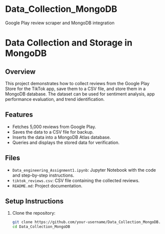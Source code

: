 # Data_Collection_MongoDB
Google Play review scraper and MongoDB integration

# Data Collection and Storage in MongoDB

## Overview
This project demonstrates how to collect reviews from the Google Play Store for the TikTok app, save them to a CSV file, and store them in a MongoDB database. The dataset can be used for sentiment analysis, app performance evaluation, and trend identification.

## Features
- Fetches 5,000 reviews from Google Play.
- Saves the data to a CSV file for backup.
- Inserts the data into a MongoDB Atlas database.
- Queries and displays the stored data for verification.
  

## Files
- `Data_engineering_Assignment1.ipynb`: Jupyter Notebook with the code and step-by-step instructions.
- `tiktok_reviews.csv`: CSV file containing the collected reviews.
- `README.md`: Project documentation.

## Setup Instructions
1. Clone the repository:
   ```bash
   git clone https://github.com/your-username/Data_Collection_MongoDB.git
   cd Data_Collection_MongoDB

